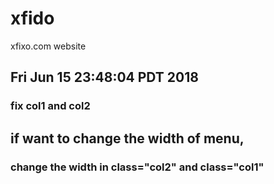 # xfido 
xfixo.com website

## Fri Jun 15 23:48:04 PDT 2018
### fix col1 and col2 

## if want to change the width of menu,
### change the width in class="col2" and class="col1"

